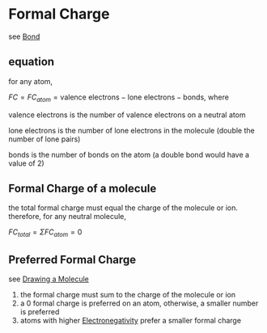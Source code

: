 # Formal Charge

see [Bond](Bond%203e540ea0ab234eca9486d144a72f898e.md)

## equation

for any atom,

$FC = FC_{atom} = \text{valence electrons} - \text{lone electrons} - \text{bonds}$, where

$\text{valence electrons}$ is the number of valence electrons on a neutral atom

$\text{lone electrons}$ is the number of lone electrons in the molecule (double the number of lone pairs)

$\text{bonds}$ is the number of bonds on the atom (a double bond would have a value of $2$)

## Formal Charge of a molecule

the total formal charge must equal the charge of the molecule or ion. therefore, for any neutral molecule,

$FC_{total} = \Sigma FC_{atom} = 0$

## Preferred Formal Charge

see [Drawing a Molecule](Drawing%20a%20Molecule%201656b68fa32a4e1bbc645f1bccdfba4d.md)

1. the formal charge must sum to the charge of the molecule or ion
2. a $0$ formal charge is preferred on an atom, otherwise, a smaller number is preferred
3. atoms with higher [Electronegativity](Electronegativity%20153347b799c64c06a1f86bb22efbe236.md) prefer a smaller formal charge